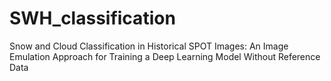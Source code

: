 # SWH_classification
Snow and Cloud Classification in Historical SPOT Images: An Image Emulation Approach for Training a Deep Learning Model Without Reference Data
